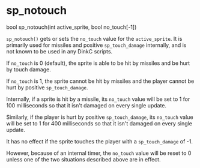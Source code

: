 # sp_notouch

<Prototype>bool sp_notouch(int active_sprite, bool no_touch[-1])</Prototype>

`sp_notouch()` gets or sets the `no_touch` value for the `active_sprite`. It is primarily used for missiles and positive `sp_touch_damage` internally, and is not known to be used in any DinkC scripts.

If `no_touch` is 0 (default), the sprite is able to be hit by missiles and be hurt by touch damage.

If `no_touch` is 1, the sprite cannot be hit by missiles and the player cannot be hurt by positive `sp_touch_damage`.

Internally, if a sprite is hit by a missile, its `no_touch` value will be set to 1 for 100 milliseconds so that it isn't damaged on every single update.

Similarly, if the player is hurt by positive `sp_touch_damage`, its `no_touch` value will be set to 1 for 400 milliseconds so that it isn't damaged on every single update.

It has no effect if the sprite touches the player with a `sp_touch_damage` of -1.

However, because of an internal timer, the `no_touch` value will be reset to 0 unless one of the two situations described above are in effect.
